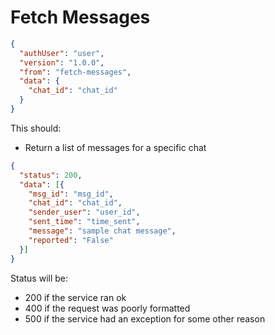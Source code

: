 # Fetch Messages
```json
{
  "authUser": "user",
  "version": "1.0.0",
  "from": "fetch-messages",
  "data": {
    "chat_id": "chat_id"
  }
}
```

This should:
- Return a list of messages for a specific chat

```json
{
  "status": 200,
  "data": [{
    "msg_id": "msg_id",
    "chat_id": "chat_id",
    "sender_user": "user_id",
    "sent_time": "time_sent",
    "message": "sample chat message",
    "reported": "False"
  }]
}
```
Status will be:
- 200 if the service ran ok
- 400 if the request was poorly formatted
- 500 if the service had an exception for some other reason